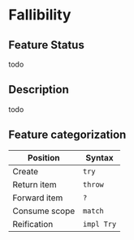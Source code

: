 # Fallibility

## Feature Status

todo

## Description

todo

## Feature categorization

| Position      | Syntax     |
| ------------- | ---------- |
| Create        | `try`      |
| Return item   | `throw`    |
| Forward item  | `?`        |
| Consume scope | `match`    |
| Reification   | `impl Try` |
